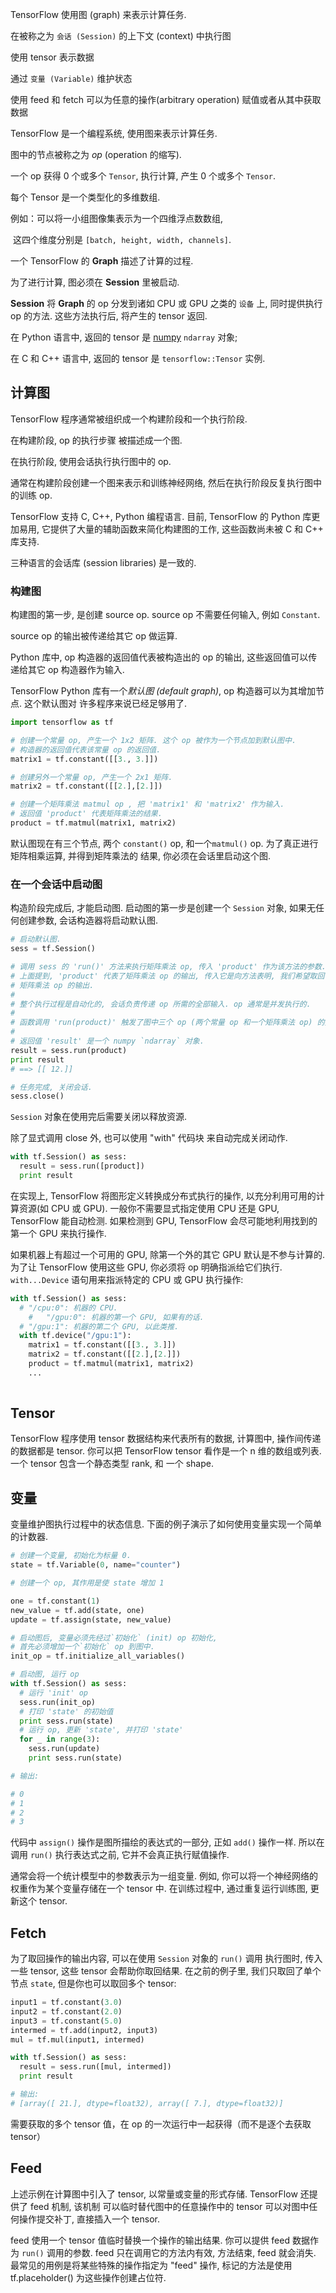 TensorFlow 使用图 (graph) 来表示计算任务.

在被称之为 `会话 (Session)` 的上下文 (context) 中执行图

使用 tensor 表示数据

通过 `变量 (Variable)` 维护状态

使用 feed 和 fetch 可以为任意的操作(arbitrary operation) 赋值或者从其中获取数据





TensorFlow 是一个编程系统, 使用图来表示计算任务. 

图中的节点被称之为 *op* (operation 的缩写). 

一个 op 获得 0 个或多个 `Tensor`, 执行计算, 产生 0 个或多个 `Tensor`. 

每个 Tensor 是一个类型化的多维数组. 

例如：可以将一小组图像集表示为一个四维浮点数数组, 

​			这四个维度分别是 `[batch, height, width, channels]`.



一个 TensorFlow 的 **Graph** 描述了计算的过程. 

为了进行计算, 图必须在 **Session** 里被启动. 

**Session**  将 **Graph** 的 op 分发到诸如 CPU 或 GPU 之类的 `设备` 上, 同时提供执行 op 的方法. 这些方法执行后, 将产生的 tensor 返回. 

在 Python 语言中, 返回的 tensor 是 [numpy](http://www.numpy.org/) `ndarray` 对象; 

在 C 和 C++ 语言中, 返回的 tensor 是 `tensorflow::Tensor` 实例.





## 计算图

TensorFlow 程序通常被组织成一个构建阶段和一个执行阶段. 

在构建阶段, op 的执行步骤 被描述成一个图. 

在执行阶段, 使用会话执行执行图中的 op.

通常在构建阶段创建一个图来表示和训练神经网络, 然后在执行阶段反复执行图中的训练 op.

TensorFlow 支持 C, C++, Python 编程语言. 目前, TensorFlow 的 Python 库更加易用, 它提供了大量的辅助函数来简化构建图的工作, 这些函数尚未被 C 和 C++ 库支持.

三种语言的会话库 (session libraries) 是一致的.



### 构建图

构建图的第一步, 是创建 source op. source op 不需要任何输入, 例如 `Constant`. 

source op 的输出被传递给其它 op 做运算.

Python 库中, op 构造器的返回值代表被构造出的 op 的输出, 这些返回值可以传递给其它 op 构造器作为输入.

TensorFlow Python 库有一个*默认图 (default graph)*, op 构造器可以为其增加节点. 这个默认图对 许多程序来说已经足够用了. 

```python
import tensorflow as tf

# 创建一个常量 op, 产生一个 1x2 矩阵. 这个 op 被作为一个节点加到默认图中.
# 构造器的返回值代表该常量 op 的返回值.
matrix1 = tf.constant([[3., 3.]])

# 创建另外一个常量 op, 产生一个 2x1 矩阵.
matrix2 = tf.constant([[2.],[2.]])

# 创建一个矩阵乘法 matmul op , 把 'matrix1' 和 'matrix2' 作为输入.
# 返回值 'product' 代表矩阵乘法的结果.
product = tf.matmul(matrix1, matrix2)
```

默认图现在有三个节点, 两个 `constant()` op, 和一个`matmul()` op. 为了真正进行矩阵相乘运算, 并得到矩阵乘法的 结果, 你必须在会话里启动这个图.



### 在一个会话中启动图

构造阶段完成后, 才能启动图. 启动图的第一步是创建一个 `Session` 对象, 如果无任何创建参数, 会话构造器将启动默认图.



```python
# 启动默认图.
sess = tf.Session()

# 调用 sess 的 'run()' 方法来执行矩阵乘法 op, 传入 'product' 作为该方法的参数. 
# 上面提到, 'product' 代表了矩阵乘法 op 的输出, 传入它是向方法表明, 我们希望取回
# 矩阵乘法 op 的输出.
#
# 整个执行过程是自动化的, 会话负责传递 op 所需的全部输入. op 通常是并发执行的.
# 
# 函数调用 'run(product)' 触发了图中三个 op (两个常量 op 和一个矩阵乘法 op) 的执行.
#
# 返回值 'result' 是一个 numpy `ndarray` 对象.
result = sess.run(product)
print result
# ==> [[ 12.]]

# 任务完成, 关闭会话.
sess.close()
```



`Session` 对象在使用完后需要关闭以释放资源. 

除了显式调用 close 外, 也可以使用 "with" 代码块 来自动完成关闭动作.



```python
with tf.Session() as sess:
  result = sess.run([product])
  print result
```



在实现上, TensorFlow 将图形定义转换成分布式执行的操作, 以充分利用可用的计算资源(如 CPU 或 GPU). 一般你不需要显式指定使用 CPU 还是 GPU, TensorFlow 能自动检测. 如果检测到 GPU, TensorFlow 会尽可能地利用找到的第一个 GPU 来执行操作.

如果机器上有超过一个可用的 GPU, 除第一个外的其它 GPU 默认是不参与计算的. 为了让 TensorFlow 使用这些 GPU, 你必须将 op 明确指派给它们执行. `with...Device` 语句用来指派特定的 CPU 或 GPU 执行操作:



```python
with tf.Session() as sess:
  # "/cpu:0": 机器的 CPU.
	#	"/gpu:0": 机器的第一个 GPU, 如果有的话.
  # "/gpu:1": 机器的第二个 GPU, 以此类推.
  with tf.device("/gpu:1"):
    matrix1 = tf.constant([[3., 3.]])
    matrix2 = tf.constant([[2.],[2.]])
    product = tf.matmul(matrix1, matrix2)
    ...
    
```



## Tensor

TensorFlow 程序使用 tensor 数据结构来代表所有的数据, 计算图中, 操作间传递的数据都是 tensor. 你可以把 TensorFlow tensor 看作是一个 n 维的数组或列表. 一个 tensor 包含一个静态类型 rank, 和 一个 shape. 







## 变量

变量维护图执行过程中的状态信息. 下面的例子演示了如何使用变量实现一个简单的计数器. 

```python
# 创建一个变量, 初始化为标量 0.
state = tf.Variable(0, name="counter")

# 创建一个 op, 其作用是使 state 增加 1

one = tf.constant(1)
new_value = tf.add(state, one)
update = tf.assign(state, new_value)

# 启动图后, 变量必须先经过`初始化` (init) op 初始化,
# 首先必须增加一个`初始化` op 到图中.
init_op = tf.initialize_all_variables()

# 启动图, 运行 op
with tf.Session() as sess:
  # 运行 'init' op
  sess.run(init_op)
  # 打印 'state' 的初始值
  print sess.run(state)
  # 运行 op, 更新 'state', 并打印 'state'
  for _ in range(3):
    sess.run(update)
    print sess.run(state)

# 输出:

# 0
# 1
# 2
# 3

```



代码中 `assign()` 操作是图所描绘的表达式的一部分, 正如 `add()` 操作一样. 所以在调用 `run()` 执行表达式之前, 它并不会真正执行赋值操作.

通常会将一个统计模型中的参数表示为一组变量. 例如, 你可以将一个神经网络的权重作为某个变量存储在一个 tensor 中. 在训练过程中, 通过重复运行训练图, 更新这个 tensor.





## Fetch

为了取回操作的输出内容, 可以在使用 `Session` 对象的 `run()` 调用 执行图时, 传入一些 tensor, 这些 tensor 会帮助你取回结果. 在之前的例子里, 我们只取回了单个节点 `state`, 但是你也可以取回多个 tensor:



```python
input1 = tf.constant(3.0)
input2 = tf.constant(2.0)
input3 = tf.constant(5.0)
intermed = tf.add(input2, input3)
mul = tf.mul(input1, intermed)

with tf.Session() as sess:
  result = sess.run([mul, intermed])
  print result

# 输出:
# [array([ 21.], dtype=float32), array([ 7.], dtype=float32)]
```



需要获取的多个 tensor 值，在 op 的一次运行中一起获得（而不是逐个去获取 tensor）





## Feed

上述示例在计算图中引入了 tensor, 以常量或变量的形式存储. TensorFlow 还提供了 feed 机制, 该机制 可以临时替代图中的任意操作中的 tensor 可以对图中任何操作提交补丁, 直接插入一个 tensor.

feed 使用一个 tensor 值临时替换一个操作的输出结果. 你可以提供 feed 数据作为 `run()` 调用的参数. feed 只在调用它的方法内有效, 方法结束, feed 就会消失. 最常见的用例是将某些特殊的操作指定为 "feed" 操作, 标记的方法是使用 tf.placeholder() 为这些操作创建占位符.













